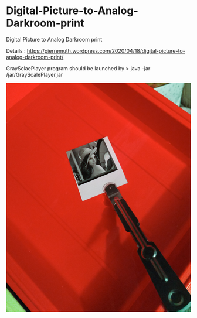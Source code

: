 # Digital-Picture-to-Analog-Darkroom-print
Digital Picture to Analog Darkroom print

Details : https://pierremuth.wordpress.com/2020/04/18/digital-picture-to-analog-darkroom-print/

GraySclaePlayer program should be launched by > java -jar /jar/GrayScalePlayer.jar

![bath](lenna_bath.jpg)
